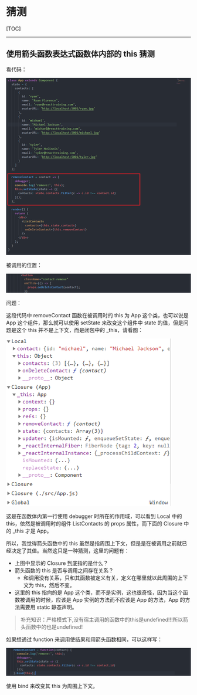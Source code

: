 # 猜测

[TOC]

---

## 使用箭头函数表达式函数体内部的 this 猜测

看代码：

![1530985275015](assets/1530985275015.png)

被调用的位置：

![1530985424397](assets/1530985424397.png)

问题：

这段代码中 removeContact 函数在被调用时的 this 为 App 这个类，也可以说是 App 这个组件，那么就可以使用 setState 来改变这个组件中 state 的值，但是问题是这个 this 并不是上下文，而是闭包中的 _this，请看图：

![1530985603611](assets/1530985603611.png)

这是在函数体内第一行使用 debugger 时所在的作用域，可以看到 Local 中的 this，依然是被调用时的组件 ListContacts 的 props 属性，而下面的 Closure 中的 _this 才是 App。

所以，我觉得箭头函数中的 this 虽然是指周围上下文，但是是在被调用之前就已经决定了其值。当然这只是一种猜测，这里的问题有：

- 上图中显示的 Closure 到底指的是什么？
- 箭头函数的 this 是否与调用之间存在关系？
  - 和调用没有关系，只和其函数被定义有关，定义在哪里就以此周围的上下文为 this，然后不变。
- 这里的 this 指向的是 App 这个类，而不是实例，这也很奇怪，因为当这个函数被调用的时候，应该是 App 实例的方法而不应该是 App 的方法，App 的方法需要用 static 静态声明。

> 补充知识：严格模式下,没有宿主调用的函数中的this是undefined!!!所以箭头函数中的也是undefined!

如果想通过 function 来调用使结果和用箭头函数相同，可以这样写：

![1530989503963](assets/1530989503963.png)

 使用 bind 来改变其 this 为周围上下文。

